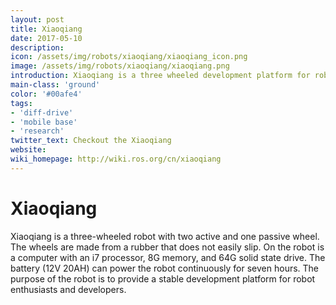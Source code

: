```yaml
---
layout: post
title: Xiaoqiang
date: 2017-05-10
description:
icon: /assets/img/robots/xiaoqiang/xiaoqiang_icon.png
image: /assets/img/robots/xiaoqiang/xiaoqiang.png
introduction: Xiaoqiang is a three wheeled development platform for robot enthusiasts or developers.
main-class: 'ground'
color: '#00afe4'
tags:
- 'diff-drive'
- 'mobile base'
- 'research'
twitter_text: Checkout the Xiaoqiang
website: 
wiki_homepage: http://wiki.ros.org/cn/xiaoqiang
---
```


# Xiaoqiang

Xiaoqiang is a three-wheeled robot with two active and one passive wheel.
The wheels are made from a rubber that does not easily slip.
On the robot is a computer with an i7 processor, 8G memory, and 64G solid state drive.
The battery (12V 20AH) can power the robot continuously for seven hours.
The purpose of the robot is to provide a stable development platform for robot enthusiasts and developers.
